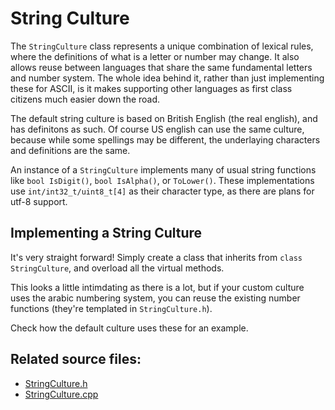 # String Culture

The `StringCulture` class represents a unique combination of lexical rules, where the definitions of what is a letter or number may change. It also allows reuse between languages that share the same fundamental letters and number system.
The whole idea behind it, rather than just implementing these for ASCII, is it makes supporting other languages as first class citizens much easier down the road.

The default string culture is based on British English (the real english), and has definitons as such. Of course US english can use the same culture, because while some spellings may be different, the underlaying characters and definitions are the same.

An instance of a `StringCulture` implements many of usual string functions like `bool IsDigit()`, `bool IsAlpha()`, or `ToLower()`. These implementations use `int/int32_t/uint8_t[4]` as their character type, as there are plans for utf-8 support.

## Implementing a String Culture
It's very straight forward! Simply create a class that inherits from `class StringCulture`, and overload all the virtual methods.

This looks a little intimdating as there is a lot, but if your custom culture uses the arabic numbering system, you can reuse the existing number functions (they're templated in `StringCulture.h`).

Check how the default culture uses these for an example.

## Related source files:
- [StringCulture.h](../../libs/np-syslib/include/StringCulture.h)
- [StringCulture.cpp](../../libs/np-syslib/StringCulture.cpp)
